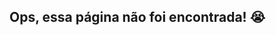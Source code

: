 <!--
title: "Não encontrado"
link: "/404"
author: taffarel55
date: 22-10-2012
-->

## Ops, essa página não foi encontrada! 😭
